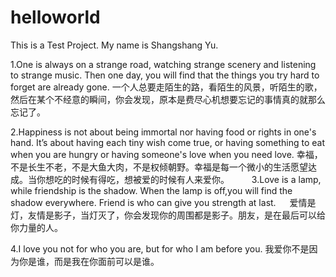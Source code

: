 # helloworld
This is a Test Project.
My name is Shangshang Yu.

1.One is always on a strange road, watching strange scenery and listening to strange music. Then one day, you will find that the things you try hard to forget are already gone. 
一个人总要走陌生的路，看陌生的风景，听陌生的歌，然后在某个不经意的瞬间，你会发现，原本是费尽心机想要忘记的事情真的就那么忘记了。 

2.Happiness is not about being immortal nor having food or rights in one's hand. It’s about having each tiny wish come true, or having something to eat when you are hungry or having someone's love when you need love. 
幸福，不是长生不老，不是大鱼大肉，不是权倾朝野。幸福是每一个微小的生活愿望达成。当你想吃的时候有得吃，想被爱的时候有人来爱你。 
　　 
3.Love is a lamp, while friendship is the shadow. When the lamp is off,you will find the shadow everywhere. Friend is who can give you strength at last. 　 
爱情是灯，友情是影子，当灯灭了，你会发现你的周围都是影子。朋友，是在最后可以给你力量的人。　 

4.I love you not for who you are, but for who I am before you. 
我爱你不是因为你是谁，而是我在你面前可以是谁。